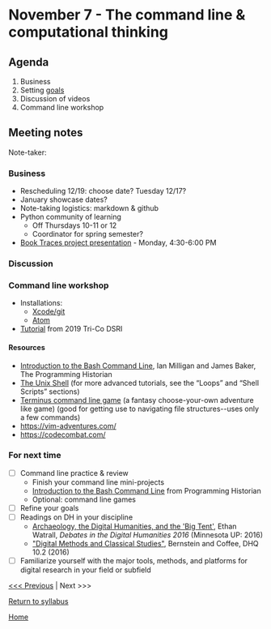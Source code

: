 # November 7 - The command line & computational thinking

## Agenda
1. Business
2. Setting [goals](/goals.md)
3. Discussion of videos
3. Command line workshop

## Meeting notes
Note-taker:

### Business
- Rescheduling 12/19: choose date? Tuesday 12/17?
- January showcase dates?
- Note-taking logistics: markdown & github
- Python community of learning
  - Off Thursdays 10-11 or 12
  - Coordinator for spring semester?
- [Book Traces project presentation](https://www.brynmawr.edu/events/book-traces-digital-research-history-reading) - Monday, 4:30-6:00 PM

### Discussion

### Command line workshop
- Installations:
  - [Xcode/git](https://github.com/tri-cods/install/blob/master/sections/git.md)
  - [Atom](https://github.com/tri-cods/install/blob/master/sections/atom.md)
- [Tutorial](https://github.com/tri-cods/command-line) from 2019 Tri-Co DSRI

#### Resources
- [Introduction to the Bash Command Line](https://programminghistorian.org/en/lessons/intro-to-bash), Ian Milligan and James Baker, The Programming Historian
- [The Unix Shell](http://swcarpentry.github.io/shell-novice/) (for more advanced tutorials, see the “Loops” and “Shell Scripts” sections)
- [Terminus command line game](http://web.mit.edu/mprat/Public/web/Terminus/Web/main.html) (a fantasy choose-your-own adventure like game) (good for getting use to navigating file structures--uses only a few commands)
- https://vim-adventures.com/
- https://codecombat.com/

### For next time
- [ ] Command line practice & review
  - Finish your command line mini-projects
  - [Introduction to the Bash Command Line](https://programminghistorian.org/en/lessons/intro-to-bash) from Programming Historian
  - Optional: command line games
- [ ] Refine your goals
- [ ] Readings on DH in your discipline
  - [Archaeology, the Digital Humanities, and the 'Big Tent'](https://dhdebates.gc.cuny.edu/read/untitled/section/abdd0db0-2eaa-4af7-aac3-7f24ca70ed3b), Ethan Watrall, *Debates in the Digital Humanities 2016* (Minnesota UP: 2016)
  - ["Digital Methods and Classical Studies"](http://www.digitalhumanities.org/dhq/vol/10/2/000253/000253.html), Bernstein and Coffee, DHQ 10.2 (2016)
- [ ] Familiarize yourself with the major tools, methods, and platforms for digital research in your field or subfield  

[<<< Previous](/sessions/10-24-intro.md) | Next >>>

[Return to syllabus](/syllabus.md)

[Home](/README.md)
